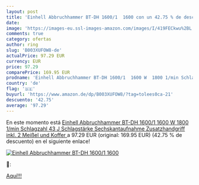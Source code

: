 ```yaml
---
layout: post
title: 'Einhell Abbruchhammer BT-DH 1600/1  1600 con un 42.75 % de descuento'
date: 
image: 'https://images-eu.ssl-images-amazon.com/images/I/419FECkwu%2BL._SL200_.jpg'
comments: true
category: ofertas
author: ring
slug: 'B003XUFOW8-de'
actualPrice: 97.29 EUR
currency: EUR
price: 97.29
comparePrice: 169.95 EUR
prodname: 'Einhell Abbruchhammer BT-DH 1600/1  1600 W  1800 1/min Schlagzahl  43 J Schlagstärke  Sechskantaufnahme  Zusatzhandgriff  inkl. 2 Meißel und Koffer '
country: 'de'
flag: '🇩🇪'
buyurl: 'https://www.amazon.de/dp/B003XUFOW8/?tag=tolees0ca-21'
descuento: '42.75'
average: '97.29'
---
```


En este momento está [Einhell Abbruchhammer BT-DH 1600/1  1600 W  1800 1/min Schlagzahl  43 J Schlagstärke  Sechskantaufnahme  Zusatzhandgriff  inkl. 2 Meißel und Koffer ](https://www.amazon.de/dp/B003XUFOW8/?tag=tolees0ca-21) a 97.29 EUR (original: 169.95 EUR) (42.75 %  de descuento) en el siguiente enlace!

[![Einhell Abbruchhammer BT-DH 1600/1  1600](https://images-eu.ssl-images-amazon.com/images/I/419FECkwu%2BL._SL200_.jpg)](https://www.amazon.de/dp/B003XUFOW8/?tag=tolees0ca-21)

🔎:


[Aquí!!!](https://www.amazon.de/dp/B003XUFOW8/?tag=tolees0ca-21)
